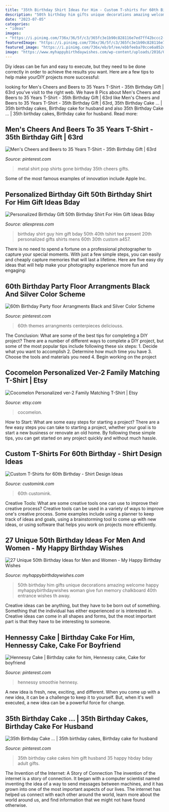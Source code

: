 ```yaml
---
title: "35th Birthday Shirt Ideas For Him - Custom T-shirts For 60th Birthday"
description: "50th birthday him gifts unique decorations amazing welcome happy myhappybirthdaywishes woman give fun memory chalkboard 40th entrance wishes th away"
date: "2023-07-05"
categories:
- "ideas"
images:
- "https://i.pinimg.com/736x/36/5f/c3/365fc3e1b90c828116e7ed7ff42bccc2--th-birthday-ideas-for-him-th-birthday-cakes.jpg"
featuredImage: "https://i.pinimg.com/736x/36/5f/c3/365fc3e1b90c828116e7ed7ff42bccc2--th-birthday-ideas-for-him-th-birthday-cakes.jpg"
featured_image: "https://i.pinimg.com/736x/eb/bf/ee/ebbfeeba70cce6a852d98e0e1b5f6eaf.jpg"
image: "https://www.myhappybirthdaywishes.com/wp-content/uploads/2016/03/Welcome-Chalkboard-50th-Birthday-Ideas.jpg"
---
```



Diy ideas can be fun and easy to execute, but they need to be done correctly in order to achieve the results you want. Here are a few tips to help make yourDIY projects more successful:

	

		
looking for Men&#039;s Cheers and Beers to 35 Years T-Shirt - 35th Birthday Gift | 63rd you've visit to the right web. We have 8 Pics about Men&#039;s Cheers and Beers to 35 Years T-Shirt - 35th Birthday Gift | 63rd like Men&#039;s Cheers and Beers to 35 Years T-Shirt - 35th Birthday Gift | 63rd, 35th Birthday Cake … | 35th birthday cakes, Birthday cake for husband and also 35th Birthday Cake … | 35th birthday cakes, Birthday cake for husband. Read more:
		
    
## Men&#039;s Cheers And Beers To 35 Years T-Shirt - 35th Birthday Gift | 63rd

<img loading=lazy src="https://i.pinimg.com/736x/71/a9/89/71a9896712d4654df43d4d8332a1d545.jpg" onerror="this.onerror=null;this.src='https://tse4.mm.bing.net/th?id=OIP.2V0hUVqseTI2W6iFUjC2lgHaHa&amp;pid=15.1';" alt="Men&#039;s Cheers and Beers to 35 Years T-Shirt - 35th Birthday Gift | 63rd">

_Source: pinterest.com_

>metal shirt pop shirts gone birthday 35th cheers gifts. 

	

Some of the most famous examples of innovation include Apple Inc.

    
## Personalized Birthday Gift 50th Birthday Shirt For Him Gift Ideas Bday

<img loading=lazy src="https://ae01.alicdn.com/kf/HTB1kcmxnlnTBKNjSZPfq6zf1XXa8/Personalized-Birthday-Gift-50th-Birthday-Shirt-For-Him-Gift-Ideas-Bday-T-Shirt-This-Guy-Was.jpg" onerror="this.onerror=null;this.src='https://tse4.mm.bing.net/th?id=OIP.Hseagjrf-UUPvq0CqI8E3QHaI-&amp;pid=15.1';" alt="Personalized Birthday Gift 50th Birthday Shirt For Him Gift Ideas Bday">

_Source: aliexpress.com_

>birthday shirt guy him gift bday 50th 40th tshirt tee present 20th personalized gifts shirts mens 60th 30th custom a457. 

	

There is no need to spend a fortune on a professional photographer to capture your special moments. With just a few simple steps, you can easily and cheaply capture memories that will last a lifetime. Here are five easy diy ideas that will help make your photography experience more fun and engaging:

    
## 60th Birthday Party Floor Arrangments Black And Silver Color Scheme

<img loading=lazy src="https://i.pinimg.com/736x/87/3b/bb/873bbbe8688bd27f25310c8927908b10.jpg" onerror="this.onerror=null;this.src='https://tse4.mm.bing.net/th?id=OIP.ja4_asIz60O_mxIkLLXNtwHaNI&amp;pid=15.1';" alt="60th Birthday Party floor Arrangments Black and Silver Color Scheme">

_Source: pinterest.com_

>60th themes arrangments centerpieces deliciouss. 

	

The Conclusion: What are some of the best tips for completing a DIY project?
There are a number of different ways to complete a DIY project, but some of the most popular tips include following these six steps: 1. Decide what you want to accomplish 2. Determine how much time you have 3. Choose the tools and materials you need 4. Begin working on the project 
    
## Cocomelon Personalized Ver-2 Family Matching T-Shirt | Etsy

<img loading=lazy src="https://i.etsystatic.com/26844477/r/il/82d8d4/2967787526/il_1588xN.2967787526_cx60.jpg" onerror="this.onerror=null;this.src='https://tse2.mm.bing.net/th?id=OIP.YqqKeFvDFNcjc81OvpliSAHaHa&amp;pid=15.1';" alt="Cocomelon Personalized ver-2 Family Matching T-Shirt | Etsy">

_Source: etsy.com_

>cocomelon. 

	

How to Start: What are some easy steps for starting a project?
There are a few easy steps you can take to starting a project, whether your goal is to start a new business or renovate an old home. By following these simple tips, you can get started on any project quickly and without much hassle.

    
## Custom T-Shirts For 60th Birthday - Shirt Design Ideas

<img loading=lazy src="https://s3.amazonaws.com/customink-iotw-east-prod/images/22641/original/iotw_bday1.jpg?1425368078" onerror="this.onerror=null;this.src='https://tse3.mm.bing.net/th?id=OIP.lUwQLzEBSWWQytyYXOQ70wEgDZ&amp;pid=15.1';" alt="Custom T-Shirts for 60th Birthday - Shirt Design Ideas">

_Source: customink.com_

>60th customink. 

	

Creative Tools: What are some creative tools one can use to improve their creative process?
Creative tools can be used in a variety of ways to improve one's creative process. Some examples include using a planner to keep track of ideas and goals, using a brainstorming tool to come up with new ideas, or using software that helps you work on projects more efficiently.

    
## 27 Unique 50th Birthday Ideas For Men And Women - My Happy Birthday Wishes

<img loading=lazy src="https://www.myhappybirthdaywishes.com/wp-content/uploads/2016/03/Welcome-Chalkboard-50th-Birthday-Ideas.jpg" onerror="this.onerror=null;this.src='https://tse2.mm.bing.net/th?id=OIP.OacuGSmDo4E4zZmtY_zUTgHaJ4&amp;pid=15.1';" alt="27 Unique 50th Birthday Ideas for Men and Women - My Happy Birthday Wishes">

_Source: myhappybirthdaywishes.com_

>50th birthday him gifts unique decorations amazing welcome happy myhappybirthdaywishes woman give fun memory chalkboard 40th entrance wishes th away. 

	

Creative ideas can be anything, but they have to be born out of something. Something that the individual has either experienced or is interested in. Creative ideas can come in all shapes and forms, but the most important part is that they have to be interesting to someone.

    
## Hennessy Cake | Birthday Cake For Him, Hennessy Cake, Cake For Boyfriend

<img loading=lazy src="https://i.pinimg.com/736x/eb/bf/ee/ebbfeeba70cce6a852d98e0e1b5f6eaf.jpg" onerror="this.onerror=null;this.src='https://tse1.mm.bing.net/th?id=OIP.S7haNEwtQ00CAbo_5n7DtgHaJ3&amp;pid=15.1';" alt="Hennessy Cake | Birthday cake for him, Hennessy cake, Cake for boyfriend">

_Source: pinterest.com_

>hennessy smoothie hennesy. 

	

A new idea is fresh, new, exciting, and different. When you come up with a new idea, it can be a challenge to keep it to yourself. But, when it's well executed, a new idea can be a powerful force for change.

    
## 35th Birthday Cake … | 35th Birthday Cakes, Birthday Cake For Husband

<img loading=lazy src="https://i.pinimg.com/736x/36/5f/c3/365fc3e1b90c828116e7ed7ff42bccc2--th-birthday-ideas-for-him-th-birthday-cakes.jpg" onerror="this.onerror=null;this.src='https://tse4.mm.bing.net/th?id=OIP.7AI5W0ZxWkClZgcJ2mSBFwHaHa&amp;pid=15.1';" alt="35th Birthday Cake … | 35th birthday cakes, Birthday cake for husband">

_Source: pinterest.com_

>35th birthday cake cakes him gift husband 35 happy hbday bday adult gifts. 

	

The Invention of the Internet: A Story of Connection
The invention of the internet is a story of connection. It began with a computer scientist named inventing the idea of a way to send messages between machines, and it has grown into one of the most important aspects of our lives. The internet has helped us connect with each other around the world, learn more about the world around us, and find information that we might not have found otherwise.

